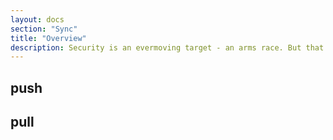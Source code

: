 ```yaml
---
layout: docs
section: "Sync"
title: "Overview"
description: Security is an evermoving target - an arms race. But that doesn't mean it should be hard to use. Good design can make complex things simple, and that is what we are after at Dotenv.
---
```


## push

## pull


